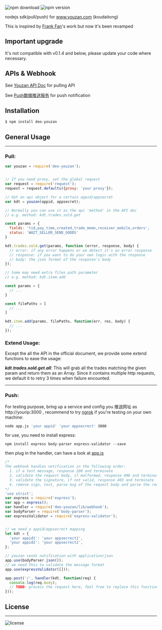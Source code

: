 ![npm download](https://img.shields.io/npm/dt/deo-youzan.svg)
![npm version](https://img.shields.io/npm/v/deo-youzan.svg)

nodejs sdk(pull/push) for www.youzan.com (koudaitong)

This is inspired by [Frank Fan](https://github.com/frankwaizi/youzan)'s work but now it's been revamped

## Important upgrade

It's not compatible with v0.1.4 and below, please update your code where necessary.

## APIs & Webhook

See [Youzan API Doc](http://open.koudaitong.com/doc) for pulling API

See [Push数据推送服务](https://bbs.youzan.com/forum.php?mod=viewthread&tid=479159) for push notification

## Installation

```sh
$ npm install deo-youzan
```

## General Usage
----
### **Pull:**
```js
var youzan = require('deo-youzan');


// If you need proxy, set the global request
var request = require('request');
request = request.defaults({proxy: 'your proxy'});

// Get an api object for a certain appid/appsecret
var kdt = youzan(appid, appsecret);

// Normally you can use it as the api 'method' in the API doc
// e.g. method: kdt.trades.sold.get

const params = {
  fields: 'tid,pay_time,created,trade_memo,receiver_mobile,orders',
  status: 'WAIT_SELLER_SEND_GOODS'
}

kdt.trades.sold.get(params, function (error, response, body) {
  // error: if any error happens or we detect it's an error response
  // response: if you want to do your own logic with the response
  // body: the json format of the response's body
});

// Some may need extra files path parameter
// e.g. method: kdt.item.add

const params = {
  // ...
}

const filePaths = [
  // ...
]

kdt.item.add(params, filePaths, function(err, res, body) {
  // ...
});
```

### **Extend Usage:**

Except the all the API in the official document, we provide some extend functions to ease the usage:

***kdt.trades.sold.get.all***: This will grab all the trades matching the given param and return them as an Array. Since it contains multiple http requests, we default it to retry 3 times when failure encounted.
____

### **Push:**

For testing purpose, bring up a service and config you 推送网址 as http://yourip:3000 , recommend to try [ngrok](https://ngrok.com/) if you're testing on your own machine:
```sh
node app.js 'your appid' 'your appsecrect' 3000
```

for use, you need to install express:
```
npm install express body-parser express-validator --save
```
then plug in the handler, can have a look at [app.js](app.js)

```js
/*
The webhook handles notification in the following order:
  1. if a test message, response 200 and terminate
  2. validate the request body, if malformed, response 400 and terminate
  3. validate the signature, if not valid, response 403 and terminate
  4. remove sign, test, parse msg of the request body and parse the req object to user provided function for your own logic
*/
'use strict';
var express = require('express');
var app = express();
var handler = require('deo-youzan/lib/webhook');
var bodyParser = require('body-parser');
var expressValidator = require('express-validator');


// we need a appid/appsecrect mapping
let kdt = {
  'your appid1': 'your appsecrect1',
  'your appid2': 'your appsecrect2',
};

// youzan sends notification with application/json
app.use(bodyParser.json());
// we need this to validate the message format
app.use(expressValidator([]));

app.post('/', handler(kdt, function(req) {
  console.log(req.body);
  // TODO: process the request here, feel free to replace this function to match your logic
}));

```

## License
____

![license](https://img.shields.io/npm/l/deo-youzan.svg)
